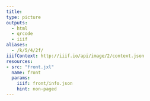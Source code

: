 ```yaml
---
title:
type: picture
outputs:
  - html
  - qrcode
  - iiif
aliases:
  - /k/5/4/2f/
iiifContext: http://iiif.io/api/image/2/context.json
resources:
- src: "front.jxl"
  name: front
  params:
    iiif: front/info.json
    hint: non-paged
---
```

